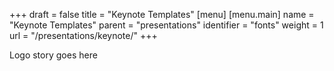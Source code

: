 +++
draft = false
title = "Keynote Templates"
[menu]
  [menu.main]
    name = "Keynote Templates"
    parent = "presentations"
    identifier = "fonts"
    weight = 1
    url = "/presentations/keynote/"
+++

Logo story goes here